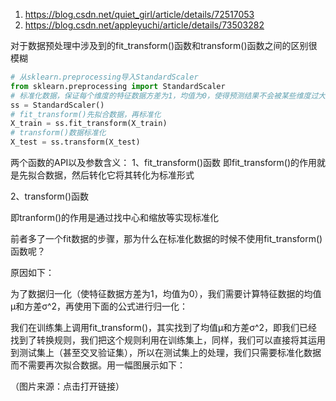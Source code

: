 
1. https://blog.csdn.net/quiet_girl/article/details/72517053
2. https://blog.csdn.net/appleyuchi/article/details/73503282

对于数据预处理中涉及到的fit_transform()函数和transform()函数之间的区别很模糊

```py
# 从sklearn.preprocessing导入StandardScaler
from sklearn.preprocessing import StandardScaler
# 标准化数据，保证每个维度的特征数据方差为1，均值为0，使得预测结果不会被某些维度过大的特征值而主导
ss = StandardScaler()
# fit_transform()先拟合数据，再标准化
X_train = ss.fit_transform(X_train)
# transform()数据标准化
X_test = ss.transform(X_test)
```

两个函数的API以及参数含义：
1、fit_transform()函数
即fit_transform()的作用就是先拟合数据，然后转化它将其转化为标准形式

2、transform()函数

即tranform()的作用是通过找中心和缩放等实现标准化



前者多了一个fit数据的步骤，那为什么在标准化数据的时候不使用fit_transform()函数呢？

原因如下：

为了数据归一化（使特征数据方差为1，均值为0），我们需要计算特征数据的均值μ和方差σ^2，再使用下面的公式进行归一化：

我们在训练集上调用fit_transform()，其实找到了均值μ和方差σ^2，即我们已经找到了转换规则，我们把这个规则利用在训练集上，同样，我们可以直接将其运用到测试集上（甚至交叉验证集），所以在测试集上的处理，我们只需要标准化数据而不需要再次拟合数据。用一幅图展示如下：



（图片来源：点击打开链接）